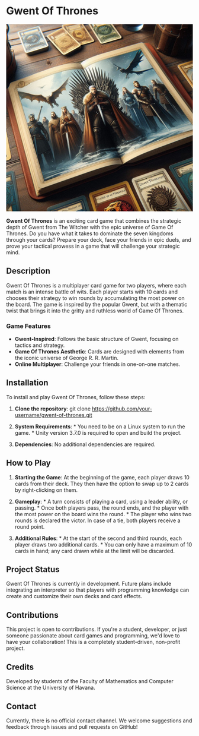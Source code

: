 # Gwent Of Thrones
![Gwent Of Thrones Logo](./Designer.jpeg)


**Gwent Of Thrones** is an exciting card game that combines the strategic depth of Gwent from The Witcher with the epic universe of Game Of Thrones. Do you have what it takes to dominate the seven kingdoms through your cards? Prepare your deck, face your friends in epic duels, and prove your tactical prowess in a game that will challenge your strategic mind.

## Description

Gwent Of Thrones is a multiplayer card game for two players, where each match is an intense battle of wits. Each player starts with 10 cards and chooses their strategy to win rounds by accumulating the most power on the board. The game is inspired by the popular Gwent, but with a thematic twist that brings it into the gritty and ruthless world of Game Of Thrones.

### Game Features

   *  **Gwent-Inspired**: Follows the basic structure of Gwent, focusing on tactics and strategy.
   *  __Game Of Thrones Aesthetic__: Cards are designed with elements from the iconic universe of George R. R. Martin.
   *  __Online Multiplayer__: Challenge your friends in one-on-one matches.

## Installation

To install and play Gwent Of Thrones, follow these steps:

   1. **Clone the repository**:
     git clone https://github.com/your-username/gwent-of-thrones.git

   2. **System Requirements**:
     * You need to be on a Linux system to run the game.
     * Unity version 3.7.0 is required to open and build the project.

   3. **Dependencies**:
     No additional dependencies are required.

## How to Play

   1. **Starting the Game**:
     At the beginning of the game, each player draws 10 cards from their deck. They then have the option to swap up to 2 cards by right-clicking on them.

   2. **Gameplay**:
     * A turn consists of playing a card, using a leader ability, or passing.
     * Once both players pass, the round ends, and the player with the most power on the board wins the round.
     * The player who wins two rounds is declared the victor. In case of a tie, both players receive a round point.

   3. **Additional Rules**:
     * At the start of the second and third rounds, each player draws two additional cards.
     * You can only have a maximum of 10 cards in hand; any card drawn while at the limit will be discarded.

## Project Status

Gwent Of Thrones is currently in development. Future plans include integrating an interpreter so that players with programming knowledge can create and customize their own decks and card effects.

## Contributions

This project is open to contributions. If you're a student, developer, or just someone passionate about card games and programming, we'd love to have your collaboration! This is a completely student-driven, non-profit project.

## Credits

Developed by students of the Faculty of Mathematics and Computer Science at the University of Havana.

## Contact

Currently, there is no official contact channel. We welcome suggestions and feedback through issues and pull requests on GitHub!

